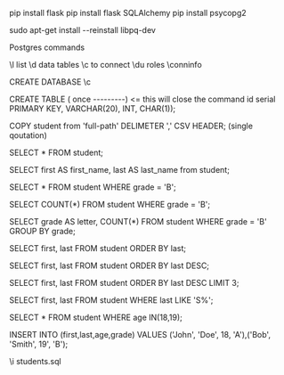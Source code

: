 
pip install flask
pip install flask SQLAlchemy
pip install psycopg2

 sudo apt-get install --reinstall libpq-dev

Postgres commands

\l list
\d data tables
\c to connect
\du roles
\conninfo  

CREATE DATABASE <name>
\c <name>

CREATE TABLE <name> ( once ---------) <= this will close the command
id serial PRIMARY KEY,
VARCHAR(20),
INT,
CHAR(1));

COPY student from 'full-path' DELIMETER ',' CSV HEADER; (single qoutation)

<!-- get all student -->
SELECT * FROM student;
<!-- Get all student first name and last name -->
SELECT first AS first_name, last AS last_name from student;
<!-- Grab all student that has grade 'B' -->
SELECT * FROM student WHERE grade = 'B';
<!-- Count all students -->
SELECT COUNT(*) FROM student WHERE grade = 'B';
<!-- Groupings -->
SELECT grade AS letter, COUNT(*) FROM student WHERE grade = 'B' GROUP BY grade;  <!-- Query Output: letter: B | count: 3 -->
<!-- Alphabetical Order -->
SELECT first, last FROM student ORDER BY last;
<!-- Alphabetical Descending Order -->
SELECT first, last FROM student ORDER BY last DESC;
<!-- Limit -->
SELECT first, last FROM student ORDER BY last DESC LIMIT 3;
<!-- First letter of last name -->
SELECT first, last FROM student WHERE last LIKE 'S%';
<!-- Comparison Operator -->
SELECT * FROM student WHERE age IN(18,19); <!-- WHERE grade = 'A' and age >18 OR grade = 'B' -->



INSERT INTO <name> (first,last,age,grade) VALUES ('John', 'Doe', 18, 'A'),('Bob', 'Smith', 19', 'B');

\i students.sql
